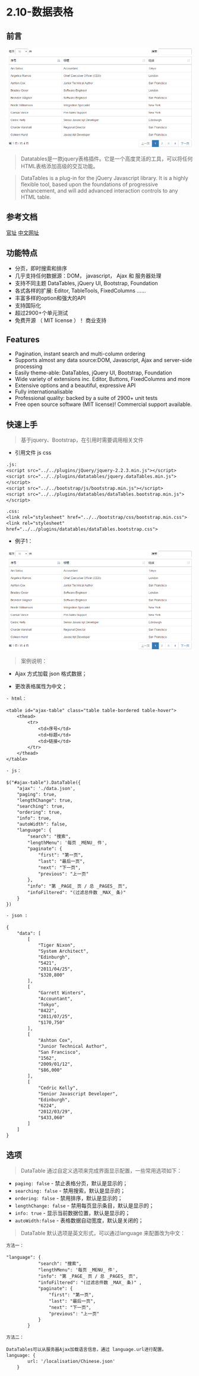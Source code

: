 
# 2.10-数据表格

## 前言

![效果图](../img/data-table/data-table.png)

> Datatables是一款jquery表格插件。它是一个高度灵活的工具，可以将任何HTML表格添加高级的交互功能。

> DataTables is a plug-in for the jQuery Javascript library. It is a highly flexible tool, based upon the foundations of progressive enhancement, and will add advanced interaction controls to any HTML table.

## 参考文档

[官址]( https://datatables.net/ )  [中文网址](http://www.datatables.club/)

## 功能特点

- 分页，即时搜索和排序
- 几乎支持任何数据源：DOM， javascript， Ajax 和 服务器处理
- 支持不同主题 DataTables, jQuery UI, Bootstrap, Foundation
- 各式各样的扩展: Editor, TableTools, FixedColumns ……
- 丰富多样的option和强大的API
- 支持国际化
- 超过2900+个单元测试
- 免费开源 （ MIT license ）！ 商业支持

## Features

- Pagination, instant search and multi-column ordering
- Supports almost any data source:DOM, Javascript, Ajax and server-side processing
- Easily theme-able: DataTables, jQuery UI, Bootstrap, Foundation
- Wide variety of extensions inc. Editor, Buttons, FixedColumns and more
- Extensive options and a beautiful, expressive API
- Fully internationalisable
- Professional quality: backed by a suite of 2900+ unit tests
- Free open source software (MIT license)! Commercial support available.

## 快速上手

> 基于jquery、Bootstrap，在引用时需要调用相关文件

- 引用文件 js css

```
.js:
<script src="../../plugins/jQuery/jquery-2.2.3.min.js"></script>
<script src="../../plugins/datatables/jquery.dataTables.min.js"></script>
<script src="../../bootstrap/js/bootstrap.min.js"></script>
<script src="../../plugins/datatables/dataTables.bootstrap.min.js"></script>
```

```
.css:
<link rel="stylesheet" href="../../bootstrap/css/bootstrap.min.css">
<link rel="stylesheet" href="../../plugins/datatables/dataTables.bootstrap.css">
```

- 例子1：

![效果图](../img/data-table/data-table.png)

> 案例说明：

- Ajax 方式加载 json 格式数据；

- 更改表格属性为中文；


```
- html：

<table id="ajax-table" class="table table-bordered table-hover">
    <thead>
        <tr>
            <td>序号</td>
            <td>标题</td>
            <td>链接</td>
        </tr>
    </thead>				
</table>
```
```
- js：

$("#ajax-table").DataTable({
    "ajax": './data.json',  
    "paging": true,
    "lengthChange": true, 
    "searching": true, 
    "ordering": true, 
    "info": true,
    "autoWidth": false,
    "language": {
        "search": "搜索",
        "lengthMenu": '每页 _MENU_ 件',
        "paginate": {
            "first": "第一页",
            "last": "最后一页",
            "next": "下一页",
            "previous": "上一页"
        },
        "info": "第 _PAGE_ 页 / 总 _PAGES_ 页",  
        "infoFiltered": "(过滤总件数 _MAX_ 条)"  
    }
})
```
```
- json :

{
    "data": [
		[
			"Tiger Nixon",
			"System Architect",
			"Edinburgh",
			"5421",
			"2011/04/25",
			"$320,800"
		],
		[
			"Garrett Winters",
			"Accountant",
			"Tokyo",
			"8422",
			"2011/07/25",
			"$170,750"
		],
		[
			"Ashton Cox",
			"Junior Technical Author",
			"San Francisco",
			"1562",
			"2009/01/12",
			"$86,000"
		],
		[
			"Cedric Kelly",
			"Senior Javascript Developer",
			"Edinburgh",
			"6224",
			"2012/03/29",
			"$433,060"
		]
    ]
}
```
## 选项

> DataTable 通过自定义选项来完成界面显示配置，一些常用选项如下：

- <code>paging: false</code>       - 禁止表格分页，默认是显示的；
- <code>searching: false</code>    - 禁用搜索，默认是显示的；
- <code>ordering: false</code>     - 禁用排序，默认是显示的；
- <code>lengthChange: false</code> - 禁用每页显示条目，默认是显示的；
- <code>info: true</code>          - 显示当前数据位置，默认是显示的；
- <code>autoWidth:false</code>     - 表格数据自动宽度，默认是关闭的；

> DataTable 默认选项是英文形式，可以通过language 来配置改为中文：

```
方法一：

"language": {
            "search": "搜索",
            "lengthMenu": '每页 _MENU_ 件',
            "info": "第 _PAGE_ 页 / 总 _PAGES_ 页",  
            "infoFiltered": "(过滤总件数 _MAX_ 条)" ,
            "paginate": {
                "first": "第一页",
                "last": "最后一页",
                "next": "下一页",
                "previous": "上一页"
            }					 
        }
```
```
方法二：

DataTables可以从服务器Ajax加载语言信息，通过 language.url进行配置。
language: {
        url: '/localisation/Chinese.json'
    }

```
 








